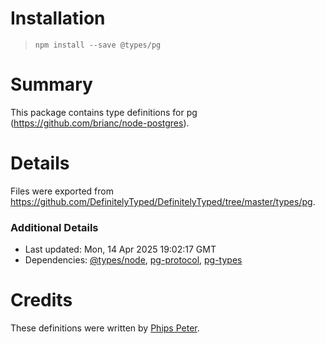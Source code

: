 # Installation
> `npm install --save @types/pg`

# Summary
This package contains type definitions for pg (https://github.com/brianc/node-postgres).

# Details
Files were exported from https://github.com/DefinitelyTyped/DefinitelyTyped/tree/master/types/pg.

### Additional Details
 * Last updated: Mon, 14 Apr 2025 19:02:17 GMT
 * Dependencies: [@types/node](https://npmjs.com/package/@types/node), [pg-protocol](https://npmjs.com/package/pg-protocol), [pg-types](https://npmjs.com/package/pg-types)

# Credits
These definitions were written by [Phips Peter](https://github.com/pspeter3).
